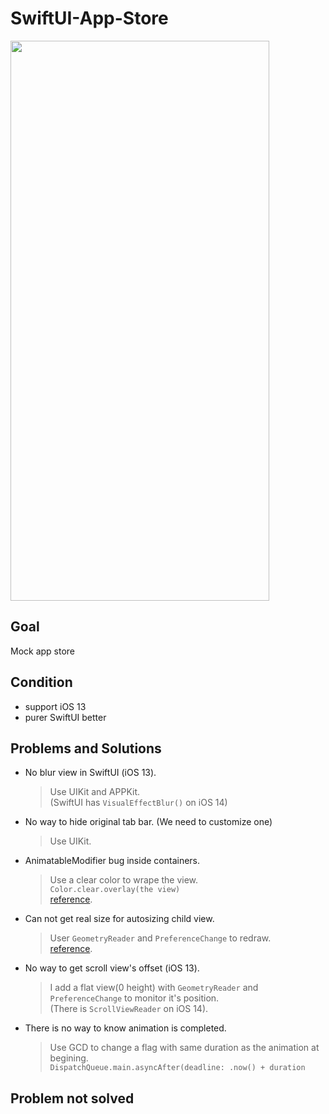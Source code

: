 # SwiftUI-App-Store  
<a href="url"><img src="https://github.com/KefanJian/SwiftUI-App-Story/blob/main/preview.gif" height="896" width="414" ></a> 
## Goal
Mock app store
## Condition
* support iOS 13
* purer SwiftUI better
## Problems and Solutions
* No blur view in SwiftUI (iOS 13).    
  > Use UIKit and APPKit.  
  > (SwiftUI has `VisualEffectBlur()` on iOS 14)
* No way to hide original tab bar. (We need to customize one)
  > Use UIKit.
* AnimatableModifier bug inside containers.
  > Use a clear color to wrape the view.  
  >`Color.clear.overlay(the view)`  
  >[reference](https://swiftui-lab.com/animatablemodifier-inside-containers-bug/ "Title").
* Can not get real size for autosizing child view.
  > User `GeometryReader` and `PreferenceChange` to redraw.  
  >[reference](https://stackoverflow.com/questions/56573373/swiftui-get-size-of-child/ "Title").
* No way to get scroll view's offset (iOS 13).
  > I add a flat view(0 height) with `GeometryReader` and `PreferenceChange` to monitor it's position.  
  > (There is `ScrollViewReader` on iOS 14). 
* There is no way to know animation is completed.
  > Use GCD to change a flag with same duration as the animation at begining.  
  > `DispatchQueue.main.asyncAfter(deadline: .now() + duration`
## Problem not solved
